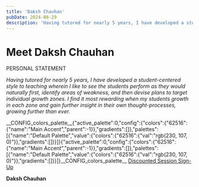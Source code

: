 ```yaml
---
title: 'Daksh Chauhan'
pubDate: 2024-08-29
description: 'Having tutored for nearly 5 years, I have developed a studentcentered style to teaching wherein I like to see the students perform as they would naturally '
---
```


# Meet Daksh **Chauhan**

PERSONAL STATEMENT

_Having tutored for nearly 5 years, I have developed a student-centered style to teaching wherein I like to see the students perform as they would naturally first, identify areas of weakness, and then devise plans to target individual growth zones. I find it most rewarding when my students growth in each zone and gain further insight in their own thought-processes, growing further than ever._

\_\_CONFIG_colors_palette\_\_{"active_palette":0,"config":{"colors":{"62516":{"name":"Main Accent","parent":-1}},"gradients":\[\]},"palettes":\[{"name":"Default Palette","value":{"colors":{"62516":{"val":"rgb(230, 107, 0)"}},"gradients":\[\]}}\]}{"active_palette":0,"config":{"colors":{"62516":{"name":"Main Accent","parent":-1}},"gradients":\[\]},"palettes":\[{"name":"Default Palette","value":{"colors":{"62516":{"val":"rgb(230, 107, 0)"}},"gradients":\[\]}}\]}\_\_CONFIG_colors_palette\_\_ [Discounted Session Sign-Up](/purchase-discounted-session/)

**Daksh Chauhan**
